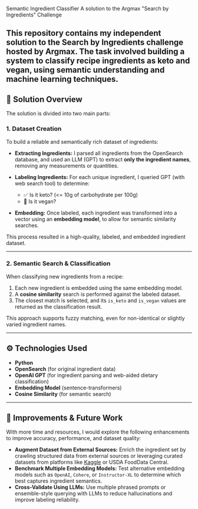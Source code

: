 Semantic Ingredient Classifier
A solution to the Argmax "Search by Ingredients" Challenge

This repository contains my independent solution to the Search by Ingredients challenge hosted by Argmax. The task involved building a system to classify recipe ingredients as keto and vegan, using semantic understanding and machine learning techniques.
---

## 🧠 Solution Overview

The solution is divided into two main parts:

### 1. Dataset Creation
To build a reliable and semantically rich dataset of ingredients:

- **Extracting Ingredients:** I parsed all ingredients from the OpenSearch database, and used an LLM (GPT) to extract **only the ingredient names**, removing any measurements or quantities.
- **Labeling Ingredients:** For each unique ingredient, I queried GPT (with web search tool) to determine:
  - ✅ Is it keto? (<= 10g of carbohydrate per 100g)
  - 🌱 Is it vegan?

- **Embedding:** Once labeled, each ingredient was transformed into a vector using an **embedding model**, to allow for semantic similarity searches.

This process resulted in a high-quality, labeled, and embedded ingredient dataset.

---

### 2. Semantic Search & Classification

When classifying new ingredients from a recipe:

1. Each new ingredient is embedded using the same embedding model.
2. A **cosine similarity** search is performed against the labeled dataset.
3. The closest match is selected, and its `is_keto` and `is_vegan` values are returned as the classification result.

This approach supports fuzzy matching, even for non-identical or slightly varied ingredient names.

---

## ⚙️ Technologies Used

- **Python**
- **OpenSearch** (for original ingredient data)
- **OpenAI GPT** (for ingredient parsing and web-aided dietary classification)
- **Embedding Model** (sentence-transformers)
- **Cosine Similarity** (for semantic search)

---

## 🚀 Improvements & Future Work

With more time and resources, I would explore the following enhancements to improve accuracy, performance, and dataset quality:

- **Augment Dataset from External Sources:** Enrich the ingredient set by crawling structured data from external sources or leveraging curated datasets from platforms like [Kaggle](https://www.kaggle.com/) or USDA FoodData Central.
- **Benchmark Multiple Embedding Models:** Test alternative embedding models such as `OpenAI`, `Cohere`, or `Instructor-XL` to determine which best captures ingredient semantics.
- **Cross-Validate Using LLMs:** Use multiple phrased prompts or ensemble-style querying with LLMs to reduce hallucinations and improve labeling reliability.

